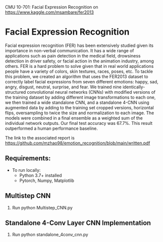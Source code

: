 CMU 10-701: Facial Expression Recognition on https://www.kaggle.com/msambare/fer2013

# Facial Expression Recognition

Facial expression recognition (FER) has been extensively studied given its importance in non-verbal communication. It has a wide range of applications such as pain detection in the medical field, drowsiness detection in driver safety, or facial action in the animation industry, among others. FER is a hard problem to solve given that in real world applications people have a variety of colors, skin textures, races, poses, etc. To tackle this problem, we created an algorithm that uses the FER2013 dataset to correctly label facial expressions from seven different emotions: happy, sad, angry, disgust, neutral, surprise, and fear. We trained nine identically-structured convolutional neural networks 
(CNNs) with modified versions of the training dataset by adding different image transformations to each one, we then trained a wide standalone CNN, and a standalone 4-CNN using augmented data by adding to the training set cropped versions, horizontal flips, oversampling to twice the size and normalization to each image. The models were combined in a final ensemble as a weighted sum of the individual network outputs. Our final test accuracy was 67.7\%. This result outperformed a human performance baseline.

The link to the associated report is https://github.com/mzhao98/emotion_recognition/blob/main/written.pdf


## Requirements:
- To run locally:
    - Python 3.7+ installed
    - Pytorch, Numpy, Matplotlib

## Multistep CNN
1. Run python Multistep_CNN.py

## Standalone 4-Conv Layer CNN Implementation
1. Run python standalone_4conv_cnn.py


